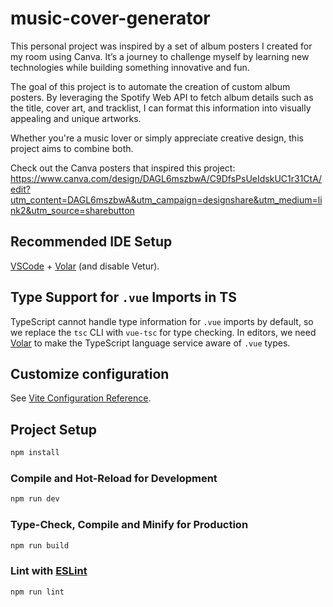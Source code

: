 # music-cover-generator

This personal project was inspired by a set of album posters I created for my room using Canva. It’s a journey to challenge myself by learning new technologies while building something innovative and fun.

The goal of this project is to automate the creation of custom album posters. By leveraging the Spotify Web API to fetch album details such as the title, cover art, and tracklist, I can format this information into visually appealing and unique artworks.

Whether you're a music lover or simply appreciate creative design, this project aims to combine both.

Check out the Canva posters that inspired this project: https://www.canva.com/design/DAGL6mszbwA/C9DfsPsUeIdskUC1r31CtA/edit?utm_content=DAGL6mszbwA&utm_campaign=designshare&utm_medium=link2&utm_source=sharebutton

## Recommended IDE Setup

[VSCode](https://code.visualstudio.com/) + [Volar](https://marketplace.visualstudio.com/items?itemName=Vue.volar) (and disable Vetur).

## Type Support for `.vue` Imports in TS

TypeScript cannot handle type information for `.vue` imports by default, so we replace the `tsc` CLI with `vue-tsc` for type checking. In editors, we need [Volar](https://marketplace.visualstudio.com/items?itemName=Vue.volar) to make the TypeScript language service aware of `.vue` types.

## Customize configuration

See [Vite Configuration Reference](https://vite.dev/config/).

## Project Setup

```sh
npm install
```

### Compile and Hot-Reload for Development

```sh
npm run dev
```

### Type-Check, Compile and Minify for Production

```sh
npm run build
```

### Lint with [ESLint](https://eslint.org/)

```sh
npm run lint
```
